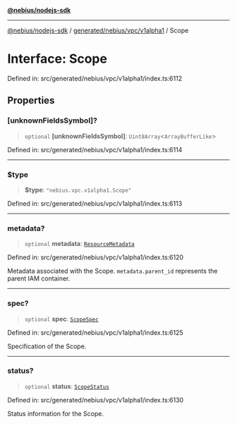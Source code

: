 [**@nebius/nodejs-sdk**](../../../../../README.md)

***

[@nebius/nodejs-sdk](../../../../../README.md) / [generated/nebius/vpc/v1alpha1](../README.md) / Scope

# Interface: Scope

Defined in: src/generated/nebius/vpc/v1alpha1/index.ts:6112

## Properties

### \[unknownFieldsSymbol\]?

> `optional` **\[unknownFieldsSymbol\]**: `Uint8Array`\<`ArrayBufferLike`\>

Defined in: src/generated/nebius/vpc/v1alpha1/index.ts:6114

***

### $type

> **$type**: `"nebius.vpc.v1alpha1.Scope"`

Defined in: src/generated/nebius/vpc/v1alpha1/index.ts:6113

***

### metadata?

> `optional` **metadata**: [`ResourceMetadata`](../../../common/v1/interfaces/ResourceMetadata.md)

Defined in: src/generated/nebius/vpc/v1alpha1/index.ts:6120

Metadata associated with the Scope.
 `metadata.parent_id` represents the parent IAM container.

***

### spec?

> `optional` **spec**: [`ScopeSpec`](ScopeSpec.md)

Defined in: src/generated/nebius/vpc/v1alpha1/index.ts:6125

Specification of the Scope.

***

### status?

> `optional` **status**: [`ScopeStatus`](ScopeStatus.md)

Defined in: src/generated/nebius/vpc/v1alpha1/index.ts:6130

Status information for the Scope.
